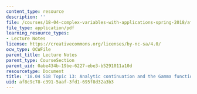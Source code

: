 ```yaml
---
content_type: resource
description: ''
file: /courses/18-04-complex-variables-with-applications-spring-2018/af8c9c78c3915aaf3fd1695f8d32a3b3_MIT18_04S18_topic13.pdf
file_type: application/pdf
learning_resource_types:
- Lecture Notes
license: https://creativecommons.org/licenses/by-nc-sa/4.0/
ocw_type: OCWFile
parent_title: Lecture Notes
parent_type: CourseSection
parent_uid: 0abe434b-19be-6227-ebe3-b5291011a10d
resourcetype: Document
title: '18.04 S18 Topic 13: Analytic continuation and the Gamma function'
uid: af8c9c78-c391-5aaf-3fd1-695f8d32a3b3
---
```

